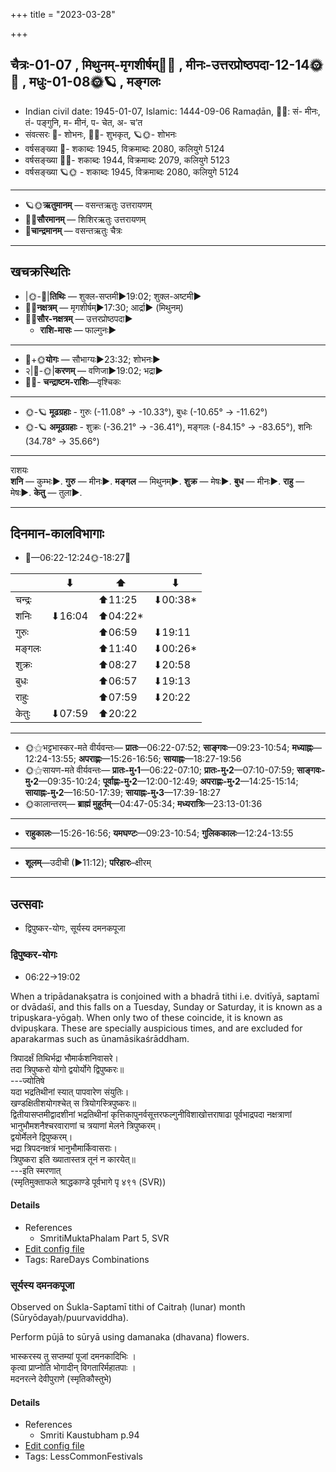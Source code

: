 +++
title = "2023-03-28"

+++
## चैत्रः-01-07  ,  मिथुनम्-मृगशीर्षम्🌛🌌  ,  मीनः-उत्तरप्रोष्ठपदा-12-14🌞🌌  ,  मधुः-01-08🌞🪐  ,  मङ्गलः
- Indian civil date: 1945-01-07, Islamic: 1444-09-06 Ramaḍān, 🌌🌞: सं- मीनः, तं- पङ्गुनि, म- मीनं, प- चेत, अ- च’त
- संवत्सरः 🌛- शोभनः, 🌌🌞- शुभकृत्, 🪐🌞- शोभनः
- वर्षसङ्ख्या 🌛- शकाब्दः 1945, विक्रमाब्दः 2080, कलियुगे 5124
- वर्षसङ्ख्या 🌌🌞- शकाब्दः 1944, विक्रमाब्दः 2079, कलियुगे 5123
- वर्षसङ्ख्या 🪐🌞 - शकाब्दः 1945, विक्रमाब्दः 2080, कलियुगे 5124
___________________
- 🪐🌞**ऋतुमानम्** — वसन्तऋतुः उत्तरायणम्
- 🌌🌞**सौरमानम्** — शिशिरऋतुः उत्तरायणम्
- 🌛**चान्द्रमानम्** — वसन्तऋतुः चैत्रः
___________________


## खचक्रस्थितिः
- |🌞-🌛|**तिथिः** — शुक्ल-सप्तमी►19:02; शुक्ल-अष्टमी►  
- 🌌🌛**नक्षत्रम्** — मृगशीर्षम्►17:30; आर्द्रा► (मिथुनम्)  
- 🌌🌞**सौर-नक्षत्रम्** — उत्तरप्रोष्ठपदा►  
  - **राशि-मासः** — फाल्गुनः► 
___________________
- 🌛+🌞**योगः** — सौभाग्यः►23:32; शोभनः►  
- २|🌛-🌞|**करणम्** — वणिजा►19:02; भद्रा►  
- 🌌🌛- **चन्द्राष्टम-राशिः**—वृश्चिकः  
___________________
- 🌞-🪐 **मूढग्रहाः** - गुरुः (-11.08° → -10.33°), बुधः (-10.65° → -11.62°)
- 🌞-🪐 **अमूढग्रहाः** - शुक्रः (-36.21° → -36.41°), मङ्गलः (-84.15° → -83.65°), शनिः (34.78° → 35.66°)
___________________
राशयः  
**शनि** — कुम्भः►. **गुरु** — मीनः►. **मङ्गल** — मिथुनम्►. **शुक्र** — मेषः►. **बुध** — मीनः►. **राहु** — मेषः►. **केतु** — तुला►. 
___________________


## दिनमान-कालविभागाः
- 🌅—06:22-12:24🌞-18:27🌇  

|      |⬇     |⬆     |⬇     |
|------|-----|-----|------|
|चन्द्रः|     |⬆11:25 |⬇00:38*|
|शनिः   |⬇16:04 |⬆04:22*|     |
|गुरुः  |     |⬆06:59 |⬇19:11 |
|मङ्गलः |     |⬆11:40 |⬇00:26*|
|शुक्रः |     |⬆08:27 |⬇20:58 |
|बुधः   |     |⬆06:57 |⬇19:13 |
|राहुः  |     |⬆07:59 |⬇20:22 |
|केतुः  |⬇07:59 |⬆20:22 |     |
___________________
- 🌞⚝भट्टभास्कर-मते वीर्यवन्तः— **प्रातः**—06:22-07:52; **साङ्गवः**—09:23-10:54; **मध्याह्नः**—12:24-13:55; **अपराह्णः**—15:26-16:56; **सायाह्नः**—18:27-19:56  
- 🌞⚝सायण-मते वीर्यवन्तः— **प्रातः-मु॰1**—06:22-07:10; **प्रातः-मु॰2**—07:10-07:59; **साङ्गवः-मु॰2**—09:35-10:24; **पूर्वाह्णः-मु॰2**—12:00-12:49; **अपराह्णः-मु॰2**—14:25-15:14; **सायाह्नः-मु॰2**—16:50-17:39; **सायाह्नः-मु॰3**—17:39-18:27  
- 🌞कालान्तरम्— **ब्राह्मं मुहूर्तम्**—04:47-05:34; **मध्यरात्रिः**—23:13-01:36  
___________________
- **राहुकालः**—15:26-16:56; **यमघण्टः**—09:23-10:54; **गुलिककालः**—12:24-13:55  
___________________
- **शूलम्**—उदीची (►11:12); **परिहारः**–क्षीरम्  
___________________

## उत्सवाः
- द्विपुष्कर-योगः, सूर्यस्य दमनकपूजा
### द्विपुष्कर-योगः
- 06:22→19:02



When a tripādanakṣatra is conjoined with a bhadrā tithi i.e. dvitīyā, saptamī or dvādaśī, and this falls on a Tuesday, Sunday or Saturday, it is known as a tripuṣkara-yōgaḥ. When only two of these coincide, it is known as dvipuṣkara. These are specially auspicious times, and are excluded for aparakarmas such as ūnamāsikaśrāddham.

त्रिपादर्क्षं तिथिर्भद्रा भौमार्कशनिवासरे।  
तदा त्रिपुष्करो योगो द्वयोर्योगे द्विपुष्करः॥  
---ज्योतिषे  
यदा भद्रतिथीनां स्यात् पापवारेण संयुतिः।  
खण्डक्षितीशयोगश्चेत् स त्रियोगस्त्रिपुष्करः॥  
द्वितीयासप्तमीद्वादशीनां भद्रतिथीनां कृत्तिकापुनर्वसूत्तरफल्गुनीविशाखोत्तराषाढा पूर्वभाद्रपदा नक्षत्राणां भानुभौमशनैश्चरवाराणां च त्रयाणां मेलने त्रिपुष्करम्।  
द्वयोर्मेलने द्विपुष्करम्।   
भद्रा त्रिपदनक्षत्रं भानुभौमार्किवासराः।  
त्रिपुष्करा इति ख्यातास्तत्र तूनं न कारयेत्॥  
---इति स्मरणात्  
(स्मृतिमुक्ताफले श्राद्धकाण्डे पूर्वभागे पृ ४९१ (SVR))



#### Details
- References
  - SmritiMuktaPhalam Part 5, SVR
- [Edit config file](https://github.com/jyotisham/adyatithi/blob/master/time_focus/misc_combinations/description_only/dvipuSkara-yOgaH~2.toml)
- Tags: RareDays Combinations


### सूर्यस्य दमनकपूजा

Observed on Śukla-Saptamī tithi of Caitraḥ (lunar) month (Sūryōdayaḥ/puurvaviddha). 

Perform pūjā to sūryā using damanaka (dhavana) flowers.

भास्करस्य तु सप्तम्यां पूजां दमनकादिभिः ।  
कृत्वा प्राप्नोति भोगादीन् विगतारिर्महातपाः ।  
मदनरत्ने देवीपुराणे (स्मृतिकौस्तुभे)



#### Details
- References
  - Smriti Kaustubham p.94
- [Edit config file](https://github.com/jyotisham/adyatithi/blob/master/devatA/graha/lunar_month/tithi/01/07/sUryasya~damanakapUjA.toml)
- Tags: LessCommonFestivals



